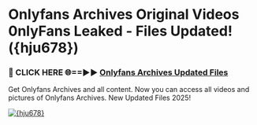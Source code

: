 # Onlyfans Archives Original Videos 0nlyFans Leaked - Files Updated! ({hju678})

<h3>🔴 CLICK HERE 🌐==►► <a href="https://tinyurl.com/ms9xzufz" rel="nofollow">Onlyfans Archives Updated Files</a></h3>

Get Onlyfans Archives and all content. Now you can access all videos and pictures of Onlyfans Archives. New Updated Files 2025!

[![{hju678}](https://i.imgur.com/PQ7UWWw.gif)](https://tinyurl.com/ms9xzufz)